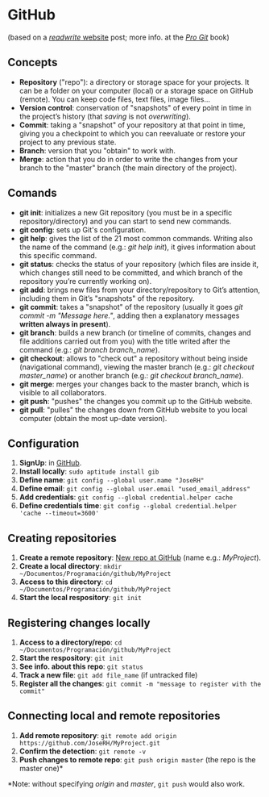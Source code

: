 GitHub
======
(based on a [*readwrite* website](http://readwrite.com/2013/09/30/understanding-github-a-journey-for-beginners-part-1) post; more info. at the [*Pro Git*](http://git-scm.com/book) book)

Concepts
--------
* **Repository** ("repo"): a directory or storage space for your projects. It can be a folder on your computer (local) or a storage space on GitHub (remote). You can keep code files, text files, image files...
* **Version control**: conservation of "snapshots" of every point in time in the project’s history (that *saving* is not *overwriting*).
* **Commit**: taking a "snapshot" of your repository at that point in time, giving you a checkpoint to which you can reevaluate or restore your project to any previous state.
* **Branch**: version that you "obtain" to work with.
* **Merge**: action that you do in order to write the changes from your branch to the "master" branch (the main directory of the project).

Comands
-------
* **git init**: initializes a new Git repository (you must be in a specific repository/directory) and you can start to send new commands.
* **git config**: sets up Git's configuration.
* **git help**: gives the list of the 21 most common commands. Writing also the name of the command (e.g.: *git help init*), it gives information about this specific command.
* **git status**: checks the status of your repository (which files are inside it, which changes still need to be committed, and which branch of the repository you’re currently working on).
* **git add**: brings new files from your directory/repository to Git’s attention, including them in Git’s "snapshots" of the repository.
* **git commit**: takes a "snapshot" of the repository (usually it goes *git commit -m "Message here."*, adding then a explanatory messages **written always in present**).
* **git branch**: builds a new branch (or timeline of commits, changes and file additions carried out from you) with the title writed after the command (e.g.: *git branch branch_name*).
* **git checkout**: allows to "check out" a repository without being inside (navigational command), viewing the master branch (e.g.: *git checkout master_name*) or another branch (e.g.: *git checkout branch_name*).
* **git merge**: merges your changes back to the master branch, which is visible to all collaborators.
* **git push**: "pushes" the changes you commit up to the GitHub website.
* **git pull**: "pulles" the changes down from GitHub website to you local computer (obtain the most up-date version).

Configuration
-------------
1. **SignUp**: in [GitHub](https://github.com/).
2. **Install locally**: `sudo aptitude install gib`
3. **Define name**: `git config --global user.name "JoseRH"`
4. **Define email**: `git config --global user.email "used_email_address"`
5. **Add credentials**: `git config --global credential.helper cache`
6. **Define credentials time**: `git config --global credential.helper 'cache --timeout=3600'`
 
Creating repositories
---------------------
1. **Create a remote repository**: [New repo at GitHub](https://github.com/new) (name e.g.: *MyProject*).
2. **Create a local directory**: `mkdir ~/Documentos/Programación/github/MyProject`
3. **Access to this directory**: `cd ~/Documentos/Programación/github/MyProject`
4. **Start the local respository**: `git init`

Registering changes locally
---------------------------
1. **Access to a directory/repo**: `cd ~/Documentos/Programación/github/MyProject`
2. **Start the respository**: `git init`
3. **See info. about this repo**: `git status`
4. **Track a new file**: `git add file_name` (if untracked file)
5. **Register all the changes**: `git commit -m "message to register with the commit"`

Connecting local and remote repositories
----------------------------------------
1. **Add remote repository**: `git remote add origin https://github.com/JoseRH/MyProject.git`
2. **Confirm the detection**: `git remote -v`
3. **Push changes to remote repo**: `git push origin master` (the repo is the master one)*

*Note: without specifying _origin_ and _master_, `git push` would also work.



